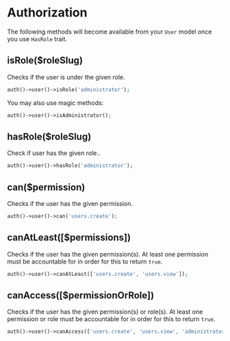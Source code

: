 # Authorization

The following methods will become available from your `User` model once you use `HasRole` trait.

<a name="is-role"></a>
## isRole($roleSlug)

Checks if the user is under the given role.

```php
auth()->user()->isRole('administrator');
```

You may also use magic methods:

```php
auth()->user()->isAdministrator();
```

<a name="has-role"></a>
## hasRole($roleSlug)

Check if user has the given role..

```php
auth()->user()->hasRole('administrator');
```

<a name="can"></a>
## can($permission)

Checks if the user has the given permission.

```php
auth()->user()->can('users.create');
```

<a name="can-at-least"></a>
## canAtLeast([$permissions])

Checks if the user has the given permission(s).
At least one permission must be accountable for in order for this to return `true`.

```php
auth()->user()->canAtLeast(['users.create', 'users.view']);
```

<a name="can-access"></a>
## canAccess([$permissionOrRole])

Checks if the user has the given permission(s) or role(s).
At least one permission or role must be accountable for in order for this to return `true`.

```php
auth()->user()->canAccess(['users.create', 'users.view', 'administrator']);
```

